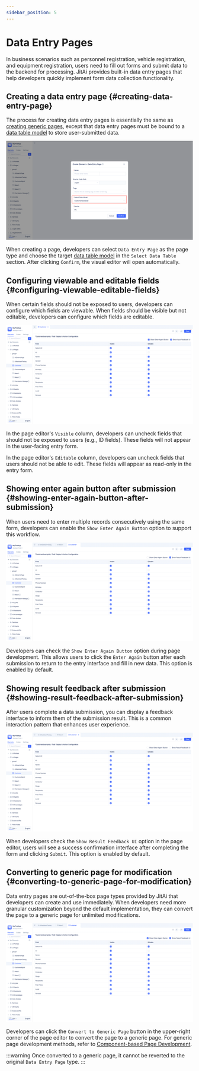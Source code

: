 ```yaml
---
sidebar_position: 5
---
```


# Data Entry Pages
In business scenarios such as personnel registration, vehicle registration, and equipment registration, users need to fill out forms and submit data to the backend for processing. JitAi provides built-in data entry pages that help developers quickly implement form data collection functionality.

## Creating a data entry page {#creating-data-entry-page}
The process for creating data entry pages is essentially the same as [creating generic pages](/docs/devguide/shell-and-page/generic-page), except that data entry pages must be bound to a [data table model](/docs/devguide/data-modeling/data-table-model) to store user-submitted data.

![Creating Data Entry Page](./imgs/create-data-entry-page.png "Creating Data Entry Page")

When creating a page, developers can select `Data Entry Page` as the page type and choose the target [data table model](/docs/devguide/data-modeling/data-table-model) in the `Select Data Table` section. After clicking `Confirm`, the visual editor will open automatically.

## Configuring viewable and editable fields {#configuring-viewable-editable-fields}
When certain fields should not be exposed to users, developers can configure which fields are viewable. When fields should be visible but not editable, developers can configure which fields are editable.

![Configuring Viewable and Editable Fields](./imgs/data-entry-configure-viewable-editable-fields.gif "Configuring Viewable and Editable Fields")

In the page editor's `Visible` column, developers can uncheck fields that should not be exposed to users (e.g., ID fields). These fields will not appear in the user-facing entry form.

In the page editor's `Editable` column, developers can uncheck fields that users should not be able to edit. These fields will appear as read-only in the entry form.

## Showing enter again button after submission {#showing-enter-again-button-after-submission}
When users need to enter multiple records consecutively using the same form, developers can enable the `Show Enter Again Button` option to support this workflow.

![Data Entry Page Enter Again](./imgs/data-entry-page-enter-again.gif "Data Entry Page Enter Again")

Developers can check the `Show Enter Again Button` option during page development. This allows users to click the `Enter Again` button after each submission to return to the entry interface and fill in new data. This option is enabled by default.

## Showing result feedback after submission {#showing-result-feedback-after-submission}
After users complete a data submission, you can display a feedback interface to inform them of the submission result. This is a common interaction pattern that enhances user experience.

![Data Entry Page Result Feedback](./imgs/data-entry-page-result-feedback.gif "Data Entry Page Result Feedback")

When developers check the `Show Result Feedback UI` option in the page editor, users will see a success confirmation interface after completing the form and clicking `Submit`. This option is enabled by default.

## Converting to generic page for modification {#converting-to-generic-page-for-modification}
Data entry pages are out-of-the-box page types provided by JitAi that developers can create and use immediately. When developers need more granular customization beyond the default implementation, they can convert the page to a generic page for unlimited modifications.

![Convert to Generic Page](./imgs/convert-to-generic-page.gif "Convert to Generic Page")

Developers can click the `Convert to Generic Page` button in the upper-right corner of the page editor to convert the page to a generic page. For generic page development methods, refer to [Component-based Page Development](/docs/devguide/shell-and-page/generic-page).

:::warning
Once converted to a generic page, it cannot be reverted to the original `Data Entry Page` type.
:::
